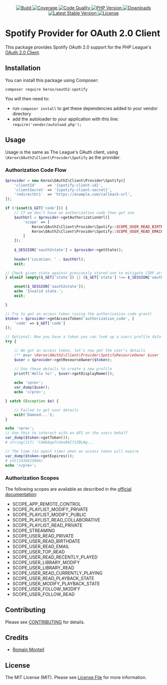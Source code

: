 <div align="center">
    <a href="https://travis-ci.org/ker0x/oauth2-spotify" title="Build">
        <img src="https://img.shields.io/travis/ker0x/oauth2-spotify.svg?style=for-the-badge" alt="Build">
    </a>
    <a href="https://scrutinizer-ci.com/g/ker0x/oauth2-spotify/" title="Coverage">
        <img src="https://img.shields.io/scrutinizer/coverage/g/ker0x/oauth2-spotify.svg?style=for-the-badge" alt="Coverage">
    </a>
    <a href="https://scrutinizer-ci.com/g/ker0x/oauth2-spotify/" title="Code Quality">
        <img src="https://img.shields.io/scrutinizer/g/ker0x/oauth2-spotify.svg?style=for-the-badge" alt="Code Quality">
    </a>
    <a href="https://php.net" title="PHP Version">
        <img src="https://img.shields.io/badge/php-%3E%3D%207.1-8892BF.svg?style=for-the-badge" alt="PHP Version">
    </a>
    <a href="https://packagist.org/packages/kerox/oauth2-spotify" title="Downloads">
        <img src="https://img.shields.io/packagist/dt/kerox/oauth2-spotify.svg?style=for-the-badge" alt="Downloads">
    </a>
    <a href="https://packagist.org/packages/kerox/oauth2-spotify" title="Latest Stable Version">
        <img src="https://img.shields.io/packagist/v/kerox/oauth2-spotify.svg?style=for-the-badge" alt="Latest Stable Version">
    </a>
    <a href="https://packagist.org/packages/kerox/oauth2-spotify" title="License">
        <img src="https://img.shields.io/packagist/l/kerox/oauth2-spotify.svg?style=for-the-badge" alt="License">
    </a>
</div>

# Spotify Provider for OAuth 2.0 Client

This package provides Spotify OAuth 2.0 support for the PHP League's [OAuth 2.0 Client](https://github.com/thephpleague/oauth2-client).

## Installation

You can install this package using Composer:

```
composer require kerox/oauth2-spotify
```

You will then need to:
* run ``composer install`` to get these dependencies added to your vendor directory
* add the autoloader to your application with this line: ``require('vendor/autoload.php');``

## Usage

Usage is the same as The League's OAuth client, using `\Kerox\OAuth2\Client\Provider\Spotify` as the provider.

### Authorization Code Flow

```php
$provider = new Kerox\OAuth2\Client\Provider\Spotify([
    'clientId'     => '{spotify-client-id}',
    'clientSecret' => '{spotify-client-secret}',
    'redirectUri'  => 'https://example.com/callback-url',
]);

if (!isset($_GET['code'])) {
    // If we don't have an authorization code then get one
    $authUrl = $provider->getAuthorizationUrl([
        'scope' => [
            Kerox\OAuth2\Client\Provider\Spotify::SCOPE_USER_READ_BIRTHDATE,
            Kerox\OAuth2\Client\Provider\Spotify::SCOPE_USER_READ_EMAIL,
        ]
    ]);
    
    $_SESSION['oauth2state'] = $provider->getState();
    
    header('Location: ' . $authUrl);
    exit;

// Check given state against previously stored one to mitigate CSRF attack
} elseif (empty($_GET['state']) || ($_GET['state'] !== $_SESSION['oauth2state'])) {

    unset($_SESSION['oauth2state']);
    echo 'Invalid state.';
    exit;

}

// Try to get an access token (using the authorization code grant)
$token = $provider->getAccessToken('authorization_code', [
    'code' => $_GET['code']
]);

// Optional: Now you have a token you can look up a users profile data
try {

    // We got an access token, let's now get the user's details
    /** @var \Kerox\OAuth2\Client\Provider\SpotifyResourceOwner $user */
    $user = $provider->getResourceOwner($token);

    // Use these details to create a new profile
    printf('Hello %s!', $user->getDisplayName());
    
    echo '<pre>';
    var_dump($user);
    echo '</pre>';

} catch (Exception $e) {

    // Failed to get user details
    exit('Damned...');
}

echo '<pre>';
// Use this to interact with an API on the users behalf
var_dump($token->getToken());
# string(217) "CAADAppfn3msBAI7tZBLWg...

// The time (in epoch time) when an access token will expire
var_dump($token->getExpires());
# int(1436825866)
echo '</pre>';
```

### Authorization Scopes

The following scopes are available as described in the [official documentation](https://developer.spotify.com/documentation/general/guides/scopes/):

* SCOPE_APP_REMOTE_CONTROL
* SCOPE_PLAYLIST_MODIFY_PRIVATE
* SCOPE_PLAYLIST_MODIFY_PUBLIC
* SCOPE_PLAYLIST_READ_COLLABORATIVE
* SCOPE_PLAYLIST_READ_PRIVATE
* SCOPE_STREAMING
* SCOPE_USER_READ_PRIVATE
* SCOPE_USER_READ_BIRTHDATE
* SCOPE_USER_READ_EMAIL
* SCOPE_USER_TOP_READ
* SCOPE_USER_READ_RECENTLY_PLAYED
* SCOPE_USER_LIBRARY_MODIFY
* SCOPE_USER_LIBRARY_READ
* SCOPE_USER_READ_CURRENTLY_PLAYING
* SCOPE_USER_READ_PLAYBACK_STATE
* SCOPE_USER_MODIFY_PLAYBACK_STATE
* SCOPE_USER_FOLLOW_MODIFY
* SCOPE_USER_FOLLOW_READ

## Contributing

Please see [CONTRIBUTING](https://github.com/ker0x/oauth2-spotify/blob/master/CONTRIBUTING.md) for details.

## Credits

- [Romain Monteil](https://github.com/ker0x)

## License

The MIT License (MIT). Please see [License File](https://github.com/ker0x/oauth2-spotify/blob/master/LICENSE) for more information.
